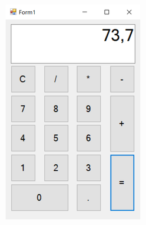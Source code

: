 ![EjecucionPregunta2](https://github.com/JhulenMallo/Examen319/blob/main/Ejecuciones/Ejecucionpregunta2.png)
